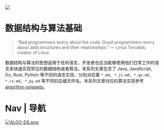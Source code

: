 ![](https://coding.net/u/hoteam/p/Cache/git/raw/master/2017/1/2/1--hRBr9wXEoFe_3TuTpuDVA.jpeg)

# 数据结构与算法基础

> “Bad programmers worry about the code. Good programmers worry about data structures and their relationships.”
> — Linus Torvalds, creator of Linux

数据结构与算法的思想适用于任何语言，开发者也应当能够使用他们日常工作的语言来快速实现常见的数据结构或者算法。本系列文章包含了 Java, JavaScript, Go, Rust, Python 等不同的语言实现，分别对应着 `*.md, *.js.md, *.go.md, *.rs.md, *.py.md` 等不同的后缀文件名。本系列文章对应的算法实现参考 [algorithm-snippets](https://github.com/wx-chevalier/algorithm-snippets)。

# Nav | 导航

[![ALGO-DS.png](https://i.postimg.cc/ZRsgkypv/ALGO-DS.png)](https://postimg.cc/xJHgM8s9)
